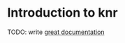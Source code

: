 # Introduction to knr

TODO: write [great documentation](http://jacobian.org/writing/great-documentation/what-to-write/)
